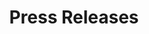 ---
title: Press Releases
in_menu_popup: false
order: 6
sections:

  - file: pressreleases
    layout: image-block
    data:
      image: /media/images/2x1/sketchometry-hand.jpg
      colorclassimg: primary
      colorclasstxt: secondary
      image_pos: first

  - file: pressreleaseslist
    layout: text

---